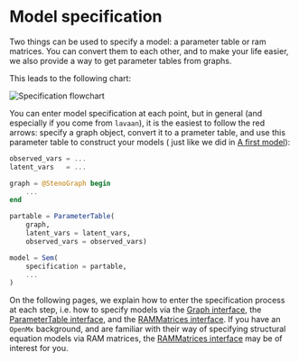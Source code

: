 # Model specification

Two things can be used to specify a model: a parameter table or ram matrices.
You can convert them to each other, and to make your life easier, we also provide a way to get parameter tables from graphs.

This leads to the following chart:

![Specification flowchart](../../assets/specification.png)

You can enter model specification at each point, but in general (and especially if you come from `lavaan`), it is the easiest to follow the red arrows: specify a graph object, convert it to a prameter table, and use this parameter table to construct your models ( just like we did in [A first model](@ref)):

```julia
observed_vars = ...
latent_vars   = ...

graph = @StenoGraph begin
    ...
end

partable = ParameterTable(
    graph,
    latent_vars = latent_vars, 
    observed_vars = observed_vars)

model = Sem(
    specification = partable,
    ...
)
```

On the following pages, we explain how to enter the specification process at each step, i.e. how to specify models via the [Graph interface](@ref), the [ParameterTable interface](@ref), and the [RAMMatrices interface](@ref). 
If you have an `OpenMx` background, and are familiar with their way of specifying structural equation models via RAM matrices, the [RAMMatrices interface](@ref) may be of interest for you.